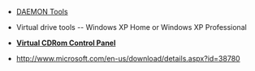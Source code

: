  * [DAEMON Tools](http://www.iplaysoft.com/daemon-tools-lite.html)

 * Virtual drive tools -- Windows XP Home or Windows XP Professional
 * __[Virtual CDRom Control Panel](http://www.iplaysoft.com/virtual-cdrom-control-panel.html)__
  *  http://www.microsoft.com/en-us/download/details.aspx?id=38780

